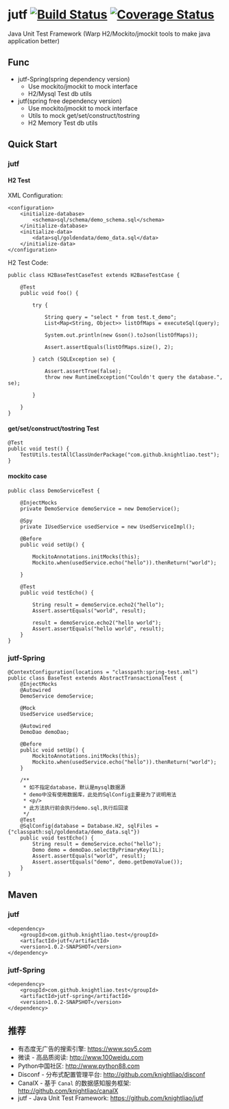 jutf [![Build Status](https://travis-ci.org/knightliao/jutf.svg?branch=master)](https://travis-ci.org/knightliao/jutf) [![Coverage Status](https://coveralls.io/repos/github/knightliao/jutf/badge.svg?branch=master)](https://coveralls.io/github/knightliao/jutf?branch=master)
=======

Java Unit Test Framework (Warp H2/Mockito/jmockit tools to make java application better) 
 
## Func

- jutf-Spring(spring dependency version)
    - Use mockito/jmockit to mock interface 
    - H2/Mysql Test db utils
- jutf(spring free dependency version)
    - Use mockito/jmockit to mock interface 
    - Utils to mock get/set/construct/tostring
    - H2 Memory Test db utils

## Quick Start

### jutf

#### H2 Test

XML Configuration: 

    <configuration>
        <initialize-database>
            <schema>sql/schema/demo_schema.sql</schema>
        </initialize-database>
        <initialize-data>
            <data>sql/goldendata/demo_data.sql</data>
        </initialize-data>
    </configuration>

H2 Test Code:

    public class H2BaseTestCaseTest extends H2BaseTestCase {
    
        @Test
        public void foo() {
    
            try {
    
                String query = "select * from test.t_demo";
                List<Map<String, Object>> listOfMaps = executeSql(query);
    
                System.out.println(new Gson().toJson(listOfMaps));
    
                Assert.assertEquals(listOfMaps.size(), 2);
    
            } catch (SQLException se) {
    
                Assert.assertTrue(false);
                throw new RuntimeException("Couldn't query the database.", se);
    
            }
    
        }
    }

#### get/set/construct/tostring Test

    @Test
    public void test() {
        TestUtils.testAllClassUnderPackage("com.github.knightliao.test");
    }
    
#### mockito case 

    public class DemoServiceTest {
    
        @InjectMocks
        private DemoService demoService = new DemoService();
    
        @Spy
        private IUsedService usedService = new UsedServiceImpl();
    
        @Before
        public void setUp() {
    
            MockitoAnnotations.initMocks(this);
            Mockito.when(usedService.echo("hello")).thenReturn("world");
    
        }
    
        @Test
        public void testEcho() {
    
            String result = demoService.echo2("hello");
            Assert.assertEquals("world", result);
    
            result = demoService.echo2("hello world");
            Assert.assertEquals("hello world", result);
        }
    }

### jutf-Spring

    @ContextConfiguration(locations = "classpath:spring-test.xml")
    public class BaseTest extends AbstractTransactionalTest {
        @InjectMocks
        @Autowired
        DemoService demoService;
    
        @Mock
        UsedService usedService;
    
        @Autowired
        DemoDao demoDao;
    
        @Before
        public void setUp() {
            MockitoAnnotations.initMocks(this);
            Mockito.when(usedService.echo("hello")).thenReturn("world");
        }
    
        /**
         * 如不指定database，默认是mysql数据源
         * demo中没有使用数据库，此处的SqlConfig主要是为了说明用法
         * <p/>
         * 此方法执行前会执行demo.sql,执行后回滚
         */
        @Test
        @SqlConfig(database = Database.H2, sqlFiles = {"classpath:sql/goldendata/demo_data.sql"})
        public void testEcho() {
            String result = demoService.echo("hello");
            Demo demo = demoDao.selectByPrimaryKey(1L);
            Assert.assertEquals("world", result);
            Assert.assertEquals("demo", demo.getDemoValue());
        }
    }

## Maven

### jutf

    <dependency>
        <groupId>com.github.knightliao.test</groupId>
        <artifactId>jutf</artifactId>
        <version>1.0.2-SNAPSHOT</version>
    </dependency>
    
### jutf-Spring

    <dependency>
        <groupId>com.github.knightliao.test</groupId>
        <artifactId>jutf-spring</artifactId>
        <version>1.0.2-SNAPSHOT</version>
    </dependency>
    
## 推荐
    
- 有态度无广告的搜索引擎: https://www.sov5.com
- 微读 - 高品质阅读: http://www.100weidu.com
- Python中国社区: http://www.python88.com
- Disconf - 分布式配置管理平台: http://github.com/knightliao/disconf
- CanalX - 基于 `Canal` 的数据感知服务框架: http://github.com/knightliao/canalX
- jutf - Java Unit Test Framework: https://github.com/knightliao/jutf
    
